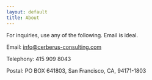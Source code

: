 ```yaml
---
layout: default
title: About
---
```


For inquiries, use any of the following. Email is ideal.

Email: info@cerberus-consulting.com

Telephony: 415 909 8043

Postal: PO BOX 641803, San Francisco, CA, 94171-1803
